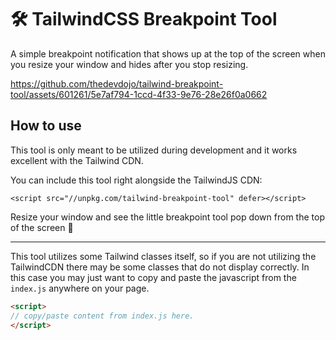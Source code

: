 # 🛠️ TailwindCSS Breakpoint Tool

A simple breakpoint notification that shows up at the top of the screen when you resize your window and hides after you stop resizing.

https://github.com/thedevdojo/tailwind-breakpoint-tool/assets/601261/5e7af794-1ccd-4f33-9e76-28e26f0a0662

## How to use

This tool is only meant to be utilized during development and it works excellent with the Tailwind CDN.

You can include this tool right alongside the TailwindJS CDN:

```
<script src="//unpkg.com/tailwind-breakpoint-tool" defer></script>
```
Resize your window and see the little breakpoint tool pop down from the top of the screen 🔮

---

This tool utilizes some Tailwind classes itself, so if you are not utilizing the TailwindCDN there may be some classes that do not display correctly. In this case you may just want to copy and paste the javascript from the `index.js` anywhere on your page.

```html
<script>
// copy/paste content from index.js here.
</script>
```
